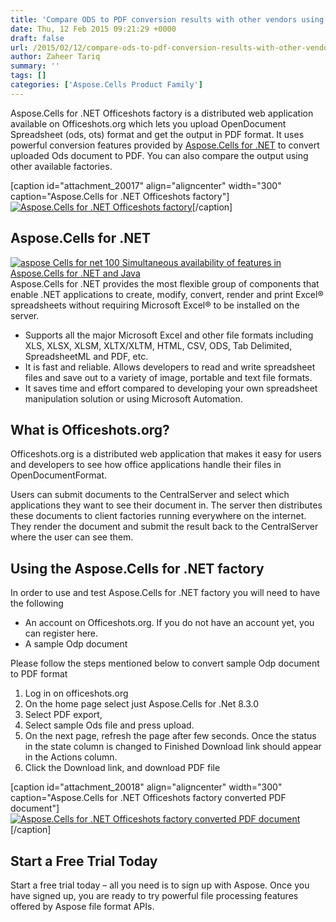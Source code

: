 ```yaml
---
title: 'Compare ODS to PDF conversion results with other vendors using Aspose.Cells for .NET Officeshots factory'
date: Thu, 12 Feb 2015 09:21:29 +0000
draft: false
url: /2015/02/12/compare-ods-to-pdf-conversion-results-with-other-vendors-using-aspose.cells-for-.net-officeshots-factory/
author: Zaheer Tariq
summary: ''
tags: []
categories: ['Aspose.Cells Product Family']
---
```


Aspose.Cells for .NET Officeshots factory is a distributed web application available on Officeshots.org which lets you upload OpenDocument Spreadsheet (ods, ots) format and get the output in PDF format. It uses powerful conversion features provided by [Aspose.Cells for .NET][1] to convert uploaded Ods document to PDF. You can also compare the output using other available factories.

\[caption id="attachment\_20017" align="aligncenter" width="300" caption="Aspose.Cells for .NET Officeshots factory"\][![Aspose.Cells for .NET Officeshots factory][2]](https://blog.aspose.com/wp-content/uploads/sites/2/2015/02/Aspose.Cells-for-.NET-Officeshots-factory.png)\[/caption\]

## Aspose.Cells for .NET

[![aspose Cells for net 100 Simultaneous availability of features in Aspose.Cells for .NET and Java][3]](https://blog.aspose.com/wp-content/uploads/sites/2/2013/08/aspose-Cells-for-net_100.png) Aspose.Cells for .NET provides the most flexible group of components that enable .NET applications to create, modify, convert, render and print Excel® spreadsheets without requiring Microsoft Excel® to be installed on the server.

*   Supports all the major Microsoft Excel and other file formats including XLS, XLSX, XLSM, XLTX/XLTM, HTML, CSV, ODS, Tab Delimited, SpreadsheetML and PDF, etc.
*   It is fast and reliable. Allows developers to read and write spreadsheet files and save out to a variety of image, portable and text file formats.
*   It saves time and effort compared to developing your own spreadsheet manipulation solution or using Microsoft Automation.

## What is Officeshots.org?

Officeshots.org is a distributed web application that makes it easy for users and developers to see how office applications handle their files in OpenDocumentFormat.

Users can submit documents to the CentralServer and select which applications they want to see their document in. The server then distributes these documents to client factories running everywhere on the internet. They render the document and submit the result back to the CentralServer where the user can see them.

## Using the Aspose.Cells for .NET factory

In order to use and test Aspose.Cells for .NET factory you will need to have the following

*   An account on Officeshots.org. If you do not have an account yet, you can register here.
*   A sample Odp document

Please follow the steps mentioned below to convert sample Odp document to PDF format

1.  Log in on officeshots.org
2.  On the home page select just Aspose.Cells for .Net 8.3.0
3.  Select PDF export,
4.  Select sample Ods file and press upload.
5.  On the next page, refresh the page after few seconds. Once the status in the state column is changed to Finished Download link should appear in the Actions column.
6.  Click the Download link, and download PDF file

\[caption id="attachment\_20018" align="aligncenter" width="300" caption="Aspose.Cells for .NET Officeshots factory converted PDF document"\][![Aspose.Cells for .NET Officeshots factory converted PDF document][4]](https://blog.aspose.com/wp-content/uploads/sites/2/2015/02/Aspose.Cells-for-.NET-Officeshots-factory-converted-document.png)\[/caption\]

## Start a Free Trial Today

Start a free trial today – all you need is to sign up with Aspose. Once you have signed up, you are ready to try powerful file processing features offered by Aspose file format APIs.




[1]: https://www.aspose.com/
[2]: https://blog.aspose.com/wp-content/uploads/sites/2/2015/02/Aspose.Cells-for-.NET-Officeshots-factory-300x242.png "Aspose.Cells for .NET Officeshots factory"
[3]: https://blog.aspose.com/wp-content/uploads/sites/2/2013/08/aspose-Cells-for-net_100.png "Aspose.Cells or .NET logo"
[4]: https://blog.aspose.com/wp-content/uploads/sites/2/2015/02/Aspose.Cells-for-.NET-Officeshots-factory-converted-document-300x121.png "Aspose.Cells for .NET Officeshots factory converted PDF document"




